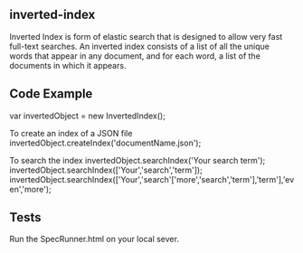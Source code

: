 ## inverted-index

Inverted Index is form of elastic search that is designed to allow very fast full-text searches. An inverted index consists of a list of all the unique words that appear in any document, and for each word, a list of the documents in which it appears.

## Code Example

var invertedObject = new InvertedIndex();

To create an index of a JSON file
invertedObject.createIndex('documentName.json');

To search the index
invertedObject.searchIndex('Your search term');
invertedObject.searchIndex(['Your','search','term']);
invertedObject.searchIndex(['Your','search'['more','search','term'],'term'],'even','more');

## Tests

Run the SpecRunner.html on your local sever.


